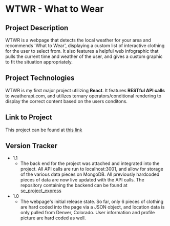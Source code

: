 # WTWR - What to Wear

## Project Description
WTWR is a webpage that detects the local weather for your area and recommends 'What to Wear', displaying a custom list of interactive clothing for the user to select from. It also features a helpful web infographic that pulls the current time and weather of the user, and gives a custom graphic to fit the situation appropriately.

## Project Technologies
WTWR is my first major project utilizing **React**. It features **RESTful API calls** to weatherapi.com, and utilizes ternary operators/conditional rendering to display the correct content based on the users conditons.

## Link to Project
This project can be found at [this link](https://arrangedgodly.com/se_project_react/)

## Version Tracker
- 1.1
  * The back end for the project was attached and integrated into the project. All API calls are run to localhost:3001, and allow for storage of the various data pieces on MongoDB. All previously hardcoded pieces of data are now live updated with the API calls. The repository containing the backend can be found at [se_project_express](https://github.com/Arrangedgodly/se_project_express/)
- 1.0
    * The webpage's initial release state. So far, only 6 pieces of clothing are hard coded into the page via a JSON object, and location data is only pulled from Denver, Colorado. User information and profile picture are hard coded as well.